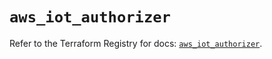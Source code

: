 # `aws_iot_authorizer`

Refer to the Terraform Registry for docs: [`aws_iot_authorizer`](https://registry.terraform.io/providers/hashicorp/aws/6.10.0/docs/resources/iot_authorizer).
